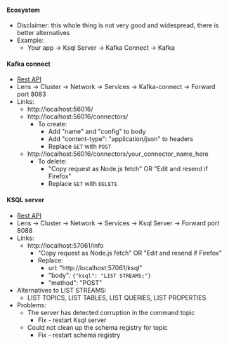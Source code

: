 #### Ecosystem
* Disclaimer: this whole thing is not very good and widespread, there is better alternatives
* Example:
    * Your app -> Ksql Server -> Kafka Connect -> Kafka

#### Kafka connect
* [Rest API](https://docs.confluent.io/platform/current/connect/references/restapi.html)
* Lens -> Cluster -> Network -> Services -> Kafka-connect -> Forward port 8083
* Links:
    * http://localhost:56016/
    * http://localhost:56016/connectors/
        * To create:
            * Add "name" and "config" to body
            * Add "content-type": "application/json" to headers
            * Replace `GET` with `POST` 
    * http://localhost:56016/connectors/your_connector_name_here
        * To delete:
            * "Copy request as Node.js fetch" OR "Edit and resend if Firefox"
            * Replace `GET` with `DELETE`

#### KSQL server
* [Rest API](https://docs.confluent.io/4.1.0/ksql/docs/api.html)
* Lens -> Cluster -> Network -> Services -> Ksql Server -> Forward port 8088
* Links:
    * http://localhost:57061/info
        * "Copy request as Node.js fetch" OR "Edit and resend if Firefox"
        * Replace:
            * url: "http://localhost:57061/ksql"
            * "body": `{"ksql": "LIST STREAMS;"}`
            * "method": "POST"
* Alternatives to LIST STREAMS:
    * LIST TOPICS, LIST TABLES, LIST QUERIES, LIST PROPERTIES
* Problems:
    * The server has detected corruption in the command topic
        * Fix - restart Ksql server
    * Could not clean up the schema registry for topic
        * Fix - restart schema registry
